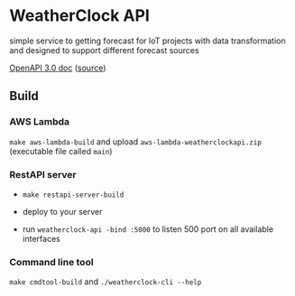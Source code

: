 # WeatherClock API

simple service to getting forecast for IoT projects with data transformation and designed to support different forecast sources

[OpenAPI 3.0 doc](third_party/redoc-static.html) ([source](api/openapi.yaml))

## Build

### AWS Lambda

`make aws-lambda-build` and upload `aws-lambda-weatherclockapi.zip` (executable file called `main`)

### RestAPI server

* `make restapi-server-build`

* deploy to your server
* run `weatherclock-api -bind :5000` to listen 500 port on all available interfaces

### Command line tool

`make cmdtool-build` and `./weatherclock-cli --help`